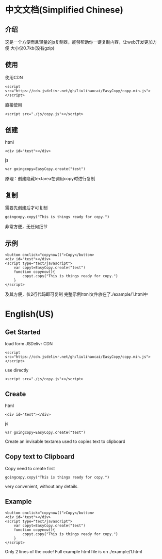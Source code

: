 # 中文文档(Simplified Chinese)
## 介绍
这是一个方便而且轻量的js复制器，能够帮助你一键复制内容，让web开发更加方便
大小仅0.7kb(没有gzip)
## 使用
使用CDN
~~~
<script src="https://cdn.jsdelivr.net/gh/liulihaocai/EasyCopy/copy.min.js"></script>
~~~
直接使用
~~~
<script src="./js/copy.js"></script>
~~~
## 创建
html
~~~
<div id="test"></div>
~~~
js
~~~
var goingcopy=EasyCopy.create("test")
~~~
原理：创建隐藏textarea在调用copy时进行复制
## 复制
需要先创建后才可复制
~~~
goingcopy.copy("This is things ready for copy.")
~~~
非常方便，无任何细节
## 示例
~~~
<button onclick="copynow()">Copy</button>
<div id="test"></div>
<script type="text/javascript">
	var copyt=EasyCopy.create("test")
	function copynow(){
		copyt.copy("This is things ready for copy.")
	}
</script>
~~~
及其方便，仅2行代码即可复制
完整示例html文件放在了./example/1.html中

# English(US)
## Get Started
load form JSDelivr CDN
~~~
<script src="https://cdn.jsdelivr.net/gh/liulihaocai/EasyCopy/copy.min.js"></script>
~~~
use directly
~~~
<script src="./js/copy.js"></script>
~~~
## Create
html
~~~
<div id="test"></div>
~~~
js
~~~
var goingcopy=EasyCopy.create("test")
~~~
Create an invisable textarea used to copies text to clipboard
## Copy text to Clipboard
Copy need to create first
~~~
goingcopy.copy("This is things ready for copy.")
~~~
very convenient, without any details.
## Example
~~~
<button onclick="copynow()">Copy</button>
<div id="test"></div>
<script type="text/javascript">
	var copyt=EasyCopy.create("test")
	function copynow(){
		copyt.copy("This is things ready for copy.")
	}
</script>
~~~
Only 2 lines of the code!
Full example html file is on ./example/1.html
